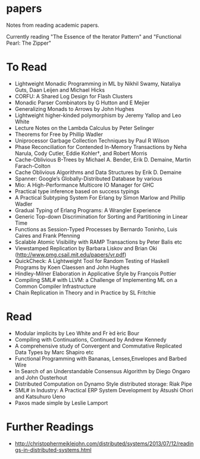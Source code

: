 papers
======

Notes from reading academic papers.

Currently reading "The Essence of the Iterator Pattern" and "Functional Pearl: The Zipper"

To Read
======

 * Lightweight Monadic Programming in ML by Nikhil Swamy, Nataliya Guts, Daan Leijen and Michael Hicks
 * CORFU: A Shared Log Design for Flash Clusters 
 * Monadic Parser Combinators by G Hutton and E Mejier
 * Generalizing Monads to Arrows by John Hughes
 * Lightweight higher-kinded polymorphism by Jeremy Yallop and Leo White
 * Lecture Notes on the Lambda Calculus by Peter Selinger
 * Theorems for Free by Phillip Wadler
 * Uniprocessor Garbage Collection Techniques by Paul R Wilson
 * Phase Reconciliation for Contended In-Memory Transactions by Neha Narula, Cody Cutler, Eddie Kohler†, and Robert Morris
 * Cache-Oblivious B-Trees by Michael A. Bender, Erik D. Demaine, Martin Farach-Colton
 * Cache Oblivious Algorithms and Data Structures by Erik D. Demaine
 * Spanner: Google’s Globally-Distributed Database by various
 * Mio: A High-Performance Multicore IO Manager for GHC
 * Practical type inference based on success typings
 * A Practical Subtyping System For Erlang by Simon Marlow and Phillip Wadler
 * Gradual Typing of Erlang Programs: A Wrangler Experience
 * Generic Top-down Discrimination for Sorting and Partitioning in Linear Time
 * Functions as Session-Typed Processes by Bernardo Toninho, Luis Caires and Frank Pfenning
 * Scalable Atomic Visibility with RAMP Transactions by Peter Balis etc
 * Viewstamped Replication by Barbara Liskov and Brian Oki (http://www.pmg.csail.mit.edu/papers/vr.pdf)
 * QuickCheck: A Lightweight Tool for Random Testing of Haskell Programs by Koen Claessen and John Hughes
 * Hindley-Milner Elaboration in Applicative Style by François Pottier
 * Compiling SML# with LLVM: a Challenge of Implementing ML on a Common Compiler Infrastructure 
 * Chain Replication in Theory and in Practice by SL Fritchie

Read
======
 * Modular implicits by Leo White and Fr ́ed ́eric Bour
 * Compiling with Continuations, Continued by Andrew Kennedy
 * A comprehensive study of Convergent and Commutative Replicated Data Types by Marc Shapiro etc
 * Functional Programming with Bananas, Lenses,Envelopes and Barbed Wire
 * In Search of an Understandable Consensus Algorithm by Diego Ongaro and John Ousterhout
 * Distributed Computation on Dynamo Style distributed storage: Riak Pipe
 * SML# in Industry: A Practical ERP System Development by Atsushi Ohori and Katsuhuro Ueno
 * Paxos made simple by Leslie Lamport

Further Readings
======
 * http://christophermeiklejohn.com/distributed/systems/2013/07/12/readings-in-distributed-systems.html
